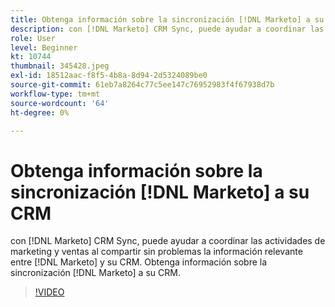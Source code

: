 ```yaml
---
title: Obtenga información sobre la sincronización [!DNL Marketo] a su CRM
description: con [!DNL Marketo] CRM Sync, puede ayudar a coordinar las actividades de marketing y ventas al compartir sin problemas la información relevante entre [!DNL Marketo] y su CRM. Obtenga información sobre la sincronización [!DNL Marketo] a su CRM.
role: User
level: Beginner
kt: 10744
thumbnail: 345428.jpeg
exl-id: 18512aac-f8f5-4b8a-8d94-2d5324089be0
source-git-commit: 61eb7a8264c77c5ee147c76952983f4f67938d7b
workflow-type: tm+mt
source-wordcount: '64'
ht-degree: 0%

---
```


# Obtenga información sobre la sincronización [!DNL Marketo] a su CRM

con [!DNL Marketo] CRM Sync, puede ayudar a coordinar las actividades de marketing y ventas al compartir sin problemas la información relevante entre [!DNL Marketo] y su CRM. Obtenga información sobre la sincronización [!DNL Marketo] a su CRM.

>[!VIDEO](https://video.tv.adobe.com/v/345428/?quality=12&learn=on)
